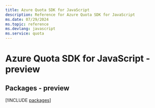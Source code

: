 ```yaml
---
title: Azure Quota SDK for JavaScript
description: Reference for Azure Quota SDK for JavaScript
ms.date: 07/29/2024
ms.topic: reference
ms.devlang: javascript
ms.service: quota
---
```

# Azure Quota SDK for JavaScript - preview
## Packages - preview
[!INCLUDE [packages](quota-index.md)]